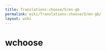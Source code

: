 ```yaml
---
title: Translations:choose/5/en-gb
permalink: wiki/Translations:choose/5/en-gb/
layout: wiki
---
```


# wchoose
